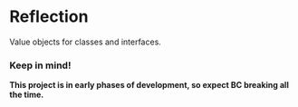 # Reflection
Value objects for classes and interfaces.

### Keep in mind!
**This project is in early phases of development, so expect BC breaking all the time.**
